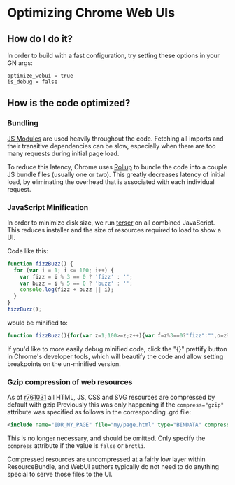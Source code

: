 # Optimizing Chrome Web UIs

## How do I do it?

In order to build with a fast configuration, try setting these options in your
GN args:

```
optimize_webui = true
is_debug = false
```

## How is the code optimized?

### Bundling

[JS Modules](https://developer.mozilla.org/en-US/docs/Web/JavaScript/Guide/Modules)
are used heavily throughout the code. Fetching all imports and their transitive
dependencies can be slow, especially when there are too many requests during
initial page load.

To reduce this latency, Chrome uses [Rollup](https://rollupjs.org) to bundle the
code into a couple JS bundle files (usually one or two). This greatly decreases
latency of initial load, by eliminating the overhead that is associated with
each individual request.

### JavaScript Minification

In order to minimize disk size, we run
[terser](https://github.com/terser/terser) on all combined JavaScript. This
reduces installer and the size of resources required to load to show a UI.

Code like this:

```js
function fizzBuzz() {
  for (var i = 1; i <= 100; i++) {
    var fizz = i % 3 == 0 ? 'fizz' : '';
    var buzz = i % 5 == 0 ? 'buzz' : '';
    console.log(fizz + buzz || i);
  }
}
fizzBuzz();
```

would be minified to:

```js
function fizzBuzz(){for(var z=1;100>=z;z++){var f=z%3==0?"fizz":"",o=z%5==0?"buzz":"";console.log(f+o||z)}}fizzBuzz();
```

If you'd like to more easily debug minified code, click the "{}" prettify button
in Chrome's developer tools, which will beautify the code and allow setting
breakpoints on the un-minified version.

### Gzip compression of web resources

As of [r761031](https://chromium.googlesource.com/chromium/src/+/6b83ee683f6c545be29ee807c6d0b6ac1508a549)
all HTML, JS, CSS and SVG resources are compressed by default with gzip
Previously this was only happening if the `compress="gzip"` attribute was
specified as follows in the corresponding .grd file:

```xml
<include name="IDR_MY_PAGE" file="my/page.html" type="BINDATA" compress="gzip" />
```

This is no longer necessary, and should be omitted. Only specify the `compress`
attribute if the value is `false` or `brotli`.

Compressed resources are uncompressed at a fairly low layer within
ResourceBundle, and WebUI authors typically do not need to do anything special
to serve those files to the UI.
